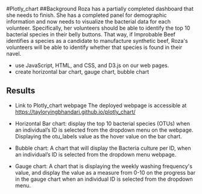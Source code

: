 #Plotly_chart
##Background
Roza has a partially completed dashboard that she needs to finish. She has a completed panel for demographic information and now needs to visualize the bacterial data for each volunteer. Specifically, her volunteers should be able to identify the top 10 bacterial species in their belly buttons. That way, if Improbable Beef identifies a species as a candidate to manufacture synthetic beef, Roza's volunteers will be able to identify whether that species is found in their navel.
* use  JavaScript, HTML, and CSS, and D3.js on our web pages.
* create horizontal bar chart, gauge chart, bubble chart 


## Results

* Link to Plotly_chart  webpage
The deployed webpage is accessible at 
https://tayloryingbhandari.github.io/plotly_chart/

* Horizontal Bar chart:
display the top 10 bacterial species (OTUs) when an individual’s ID is selected from the dropdown menu on the webpage.
Displaying the otu_labels value as the hover value on the bar chart.
* Bubble chart:
 A chart that will display the Bacteria culture per ID, when an individual’s ID is selected from the dropdown menu webpage.
* Gauge chart:
A chart that is displaying  the weekly washing frequency's value, and display the value as a measure from 0-10 on the progress bar in the gauge chart when an individual ID is selected from the dropdown menu.


